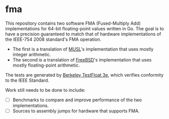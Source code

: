 # fma

This repository contains two software FMA (Fused-Multiply Add) implementations for 64-bit floating-point values written in Go. The goal is to have a precision guaranteed to match that of hardware implementations of the IEEE-754 2008 standard's FMA operation.
- The first is a translation of [MUSL](http://git.musl-libc.org/cgit/musl/tree/src/math/fma.c)'s implementation that uses mostly integer arithmetic.
- The second is a translation of [FreeBSD](https://svnweb.freebsd.org/base/head/lib/msun/src/s_fma.c?view=markup)'s implementation that uses mostly floating-point arithmetic.

The tests are generated by [Berkeley TestFloat 3e](http://www.jhauser.us/arithmetic/TestFloat.html), which verifies conformity to the IEEE Standard.

Work still needs to be done to include:
- [ ] Benchmarks to compare and improve performance of the two implementations.
- [ ] Sources to assembly jumps for hardware that supports FMA.
